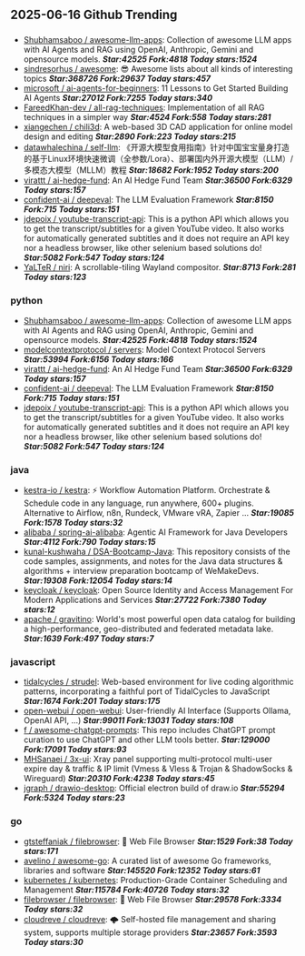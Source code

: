 ## 2025-06-16 Github Trending

### 
* [Shubhamsaboo / awesome-llm-apps](https://github.com/Shubhamsaboo/awesome-llm-apps): Collection of awesome LLM apps with AI Agents and RAG using OpenAI, Anthropic, Gemini and opensource models. ***Star:42525 Fork:4818 Today stars:1524***
* [sindresorhus / awesome](https://github.com/sindresorhus/awesome): 😎 Awesome lists about all kinds of interesting topics ***Star:368726 Fork:29637 Today stars:457***
* [microsoft / ai-agents-for-beginners](https://github.com/microsoft/ai-agents-for-beginners): 11 Lessons to Get Started Building AI Agents ***Star:27012 Fork:7255 Today stars:340***
* [FareedKhan-dev / all-rag-techniques](https://github.com/FareedKhan-dev/all-rag-techniques): Implementation of all RAG techniques in a simpler way ***Star:4524 Fork:558 Today stars:281***
* [xiangechen / chili3d](https://github.com/xiangechen/chili3d): A web-based 3D CAD application for online model design and editing ***Star:2890 Fork:223 Today stars:215***
* [datawhalechina / self-llm](https://github.com/datawhalechina/self-llm): 《开源大模型食用指南》针对中国宝宝量身打造的基于Linux环境快速微调（全参数/Lora）、部署国内外开源大模型（LLM）/多模态大模型（MLLM）教程 ***Star:18682 Fork:1952 Today stars:200***
* [virattt / ai-hedge-fund](https://github.com/virattt/ai-hedge-fund): An AI Hedge Fund Team ***Star:36500 Fork:6329 Today stars:157***
* [confident-ai / deepeval](https://github.com/confident-ai/deepeval): The LLM Evaluation Framework ***Star:8150 Fork:715 Today stars:151***
* [jdepoix / youtube-transcript-api](https://github.com/jdepoix/youtube-transcript-api): This is a python API which allows you to get the transcript/subtitles for a given YouTube video. It also works for automatically generated subtitles and it does not require an API key nor a headless browser, like other selenium based solutions do! ***Star:5082 Fork:547 Today stars:124***
* [YaLTeR / niri](https://github.com/YaLTeR/niri): A scrollable-tiling Wayland compositor. ***Star:8713 Fork:281 Today stars:123***

### python
* [Shubhamsaboo / awesome-llm-apps](https://github.com/Shubhamsaboo/awesome-llm-apps): Collection of awesome LLM apps with AI Agents and RAG using OpenAI, Anthropic, Gemini and opensource models. ***Star:42525 Fork:4818 Today stars:1524***
* [modelcontextprotocol / servers](https://github.com/modelcontextprotocol/servers): Model Context Protocol Servers ***Star:53994 Fork:6156 Today stars:166***
* [virattt / ai-hedge-fund](https://github.com/virattt/ai-hedge-fund): An AI Hedge Fund Team ***Star:36500 Fork:6329 Today stars:157***
* [confident-ai / deepeval](https://github.com/confident-ai/deepeval): The LLM Evaluation Framework ***Star:8150 Fork:715 Today stars:151***
* [jdepoix / youtube-transcript-api](https://github.com/jdepoix/youtube-transcript-api): This is a python API which allows you to get the transcript/subtitles for a given YouTube video. It also works for automatically generated subtitles and it does not require an API key nor a headless browser, like other selenium based solutions do! ***Star:5082 Fork:547 Today stars:124***

### java
* [kestra-io / kestra](https://github.com/kestra-io/kestra): ⚡ Workflow Automation Platform. Orchestrate & Schedule code in any language, run anywhere, 600+ plugins. Alternative to Airflow, n8n, Rundeck, VMware vRA, Zapier ... ***Star:19085 Fork:1578 Today stars:32***
* [alibaba / spring-ai-alibaba](https://github.com/alibaba/spring-ai-alibaba): Agentic AI Framework for Java Developers ***Star:4112 Fork:790 Today stars:15***
* [kunal-kushwaha / DSA-Bootcamp-Java](https://github.com/kunal-kushwaha/DSA-Bootcamp-Java): This repository consists of the code samples, assignments, and notes for the Java data structures & algorithms + interview preparation bootcamp of WeMakeDevs. ***Star:19308 Fork:12054 Today stars:14***
* [keycloak / keycloak](https://github.com/keycloak/keycloak): Open Source Identity and Access Management For Modern Applications and Services ***Star:27722 Fork:7380 Today stars:12***
* [apache / gravitino](https://github.com/apache/gravitino): World's most powerful open data catalog for building a high-performance, geo-distributed and federated metadata lake. ***Star:1639 Fork:497 Today stars:7***

### javascript
* [tidalcycles / strudel](https://github.com/tidalcycles/strudel): Web-based environment for live coding algorithmic patterns, incorporating a faithful port of TidalCycles to JavaScript ***Star:1674 Fork:201 Today stars:175***
* [open-webui / open-webui](https://github.com/open-webui/open-webui): User-friendly AI Interface (Supports Ollama, OpenAI API, ...) ***Star:99011 Fork:13031 Today stars:108***
* [f / awesome-chatgpt-prompts](https://github.com/f/awesome-chatgpt-prompts): This repo includes ChatGPT prompt curation to use ChatGPT and other LLM tools better. ***Star:129000 Fork:17091 Today stars:93***
* [MHSanaei / 3x-ui](https://github.com/MHSanaei/3x-ui): Xray panel supporting multi-protocol multi-user expire day & traffic & IP limit (Vmess & Vless & Trojan & ShadowSocks & Wireguard) ***Star:20310 Fork:4238 Today stars:45***
* [jgraph / drawio-desktop](https://github.com/jgraph/drawio-desktop): Official electron build of draw.io ***Star:55294 Fork:5324 Today stars:23***

### go
* [gtsteffaniak / filebrowser](https://github.com/gtsteffaniak/filebrowser): 📂 Web File Browser ***Star:1529 Fork:38 Today stars:171***
* [avelino / awesome-go](https://github.com/avelino/awesome-go): A curated list of awesome Go frameworks, libraries and software ***Star:145520 Fork:12352 Today stars:61***
* [kubernetes / kubernetes](https://github.com/kubernetes/kubernetes): Production-Grade Container Scheduling and Management ***Star:115784 Fork:40726 Today stars:32***
* [filebrowser / filebrowser](https://github.com/filebrowser/filebrowser): 📂 Web File Browser ***Star:29578 Fork:3334 Today stars:32***
* [cloudreve / cloudreve](https://github.com/cloudreve/cloudreve): 🌩 Self-hosted file management and sharing system, supports multiple storage providers ***Star:23657 Fork:3593 Today stars:30***
